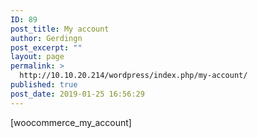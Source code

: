 ```yaml
---
ID: 89
post_title: My account
author: Gerdingn
post_excerpt: ""
layout: page
permalink: >
  http://10.10.20.214/wordpress/index.php/my-account/
published: true
post_date: 2019-01-25 16:56:29
---
```

[woocommerce_my_account]